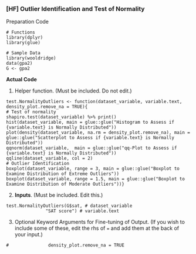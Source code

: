 ### \[HF\] Outlier Identification and Test of Normality
Preparation Code
```
# Functions
library(dplyr)
library(glue)

# Sample Data
library(wooldridge)
data(gpa2)
G <- gpa2
```
**Actual Code**
1. Helper function. (Must be included. Do not edit.)
```
test.NormalityOutliers <- function(dataset_variable, variable.text, density_plot.remove_na = TRUE){
# Test of normality
shapiro.test(dataset_variable) %>% print()
hist(dataset_variable, main = glue::glue("Histogram to Assess if {variable.text} is Normally Distributed"))
plot(density(dataset_variable, na.rm = density_plot.remove_na), main = glue::glue("Scatterplot to Assess if {variable.text} is Normally Distributed"))
qqnorm(dataset_variable,  main = glue::glue("qq-Plot to Assess if {variable.text} is Normally Distributed"))
qqline(dataset_variable, col = 2)
# Outlier Identification
boxplot(dataset_variable, range = 3, main = glue::glue("Boxplot to Examine Distribution of Extreme Outliers"))
boxplot(dataset_variable, range = 1.5, main = glue::glue("Boxplot to Examine Distribution of Moderate Outliers"))}
```
2. **Inputs**. (Must be included. Edit this.)
```
test.NormalityOutliers(G$sat, # dataset_variable
               "SAT score") # variable.text
```
3. Optional Keyword Arguments for Fine-tuning of Output. (If you wish to include some of these, edit the rhs of `=` and add them at the back of your input.)
```
#               density_plot.remove_na = TRUE
```

